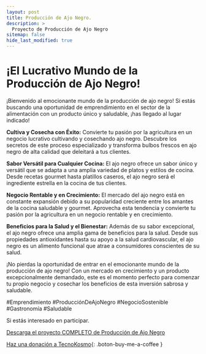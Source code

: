 ```yaml
---
layout: post
title: Producción de Ajo Negro.
description: >
  Proyecto de Producción de Ajo Negro
sitemap: false
hide_last_modified: true
---
```


# ¡El Lucrativo Mundo de la Producción de Ajo Negro!

¡Bienvenido al emocionante mundo de la producción de ajo negro! Si estás buscando una oportunidad de emprendimiento en el sector de la alimentación con un producto único y saludable, ¡has llegado al lugar indicado!

**Cultiva y Cosecha con Éxito:**
Convierte tu pasión por la agricultura en un negocio lucrativo cultivando y cosechando ajo negro. Descubre los secretos de este proceso especializado y transforma bulbos frescos en ajo negro de alta calidad que deleitará a tus clientes.

**Sabor Versátil para Cualquier Cocina:**
El ajo negro ofrece un sabor único y versátil que se adapta a una amplia variedad de platos y estilos de cocina. Desde recetas gourmet hasta platillos caseros, el ajo negro será el ingrediente estrella en la cocina de tus clientes.

**Negocio Rentable y en Crecimiento:**
El mercado del ajo negro está en constante expansión debido a su popularidad creciente entre los amantes de la cocina saludable y gourmet. Aprovecha esta tendencia y convierte tu pasión por la agricultura en un negocio rentable y en crecimiento.

**Beneficios para la Salud y el Bienestar:**
Además de su sabor excepcional, el ajo negro ofrece una amplia gama de beneficios para la salud. Desde sus propiedades antioxidantes hasta su apoyo a la salud cardiovascular, el ajo negro es un alimento funcional que atrae a consumidores conscientes de su salud.

¡No pierdas la oportunidad de entrar en el emocionante mundo de la producción de ajo negro! Con un mercado en crecimiento y un producto excepcionalmente demandado, este es el momento perfecto para comenzar tu propio negocio y cosechar los beneficios de esta inversión sabrosa y saludable.

#Emprendimiento #ProducciónDeAjoNegro #NegocioSostenible #Gastronomía #Saludable


Si estás interesado en participar.


[Descarga el proyecto COMPLETO de Producción de Ajo Negro](https://www.dropbox.com/scl/fo/t2vhzeg0c1o16oxmkn10i/h?rlkey=mv5x2b2hngbjeyzgkz4de268h&dl=0)

[Haz una donación a TecnoKosmo](https://www.buymeacoffee.com/nain.taleb){: .boton-buy-me-a-coffee }

<object data="../produccionAjoNegro.pdf" width="100%" height="600" type='application/pdf'></object>
